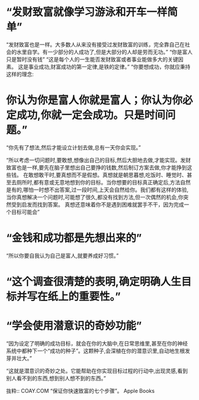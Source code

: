 # “发财致富就像学习游泳和开车一样简单”

“发财致富也是一样。大多数人从来没有接受过发财致富的训练，完全靠自己在社会的水里自学。有一少部分的人成功了,但是大部分的人却是劳而无功。”
“你是富人 只是暂时没有钱”
“这是每个人的一生能否发财致富或者事业能做多大的关键因素。
这是事业成功,财富成功的第一定律,是铁的定律。”
“你要想成功，你就应秉持这样的理念:
# 你认为你是富人你就是富人；你认为你必定成功,你就一定会成功。只是时间问题。”

“你先有了想法,然后才能设立计划去做,总有一天你会实现。”

“所以考虑一切问题时,要敢想,想像出自己的目标,然后大胆地去做,才能实现。发财致富也是一样,要先在脑子里想出自己要挣的钱数,然后制订方案去做,你才能挣到这些钱。
在敢想敢干时,要真想而不是假想。真想就是朝思暮想,吃饭时、睡觉时、甚至去厕所时,都有意或无意地想到你的目标。当你想要的目标真正确定后,方法自然是有的,哪怕一时想不出答案,过一段时间,上天会自然给你。我们都有这样的体验,当你真想解决一个问题时,可能想了很久,都没有找到方法,但一次偶然的机会,你突然受到启发而找到答案。
真想还意味着你不是遇到困难就罢手不干，因为完成一个目标可能会”

# “金钱和成功都是先想出来的”

“所以你要自我认为自己是富人,就要养成好习惯。”

# “这个调查很清楚的表明,确定明确人生目标并写在纸上的重要性。”

# “学会使用潜意识的奇妙功能”
“因为设定了明确的成功目标，就会在你的大脑中,在日常思维里,甚至在你的神经系统中都种下一个“成功的种子”。这颗种子,会深植在你的潜意识里,自动地生根发芽并壮大。”

“这就是潜意识的奇妙之处。它能帮助在你实现目标过程的行动中,出现灵感,看到别人看不到的东西,想到别人想不到的东西。”

抜粋:: COAY.COM  “保证你快速致富的七个步骤”。 Apple Books  
